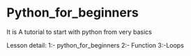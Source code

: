 # Python_for_beginners
It is A tutorial to start with python from very basics

Lesson detail:
1:- python_for_beginners
2:- Function
3:-Loops
